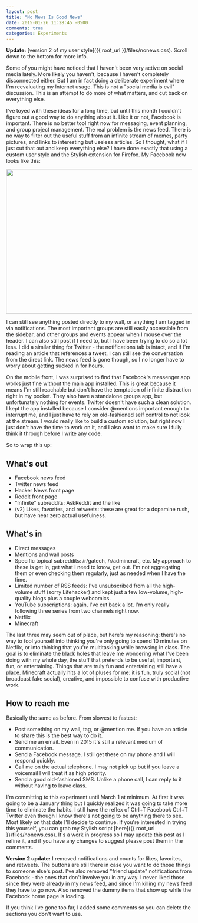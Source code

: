 ```yaml
---
layout: post
title: "No News Is Good News"
date: 2015-01-26 11:28:45 -0500
comments: true
categories: Experiments
---
```

**Update:** [version 2 of my user style]({{ root_url }}/files/nonews.css). Scroll down to the bottom for more info.

Some of you might have noticed that I haven't been very active on social media lately. More likely you haven't, because I haven't completely disconnected either. But I am in fact doing a deliberate experiment where I'm reevaluating my Internet usage. This is not a "social media is evil" discussion. This is an attempt to do more of what matters, and cut back on everything else.

I've toyed with these ideas for a long time, but until this month I couldn't figure out a good way to do anything about it. Like it or not, Facebook is important. There is no better tool right now for messaging, event planning, and group project management. The real problem is the news feed. There is no way to filter out the useful stuff from an infinite stream of memes, party pictures, and links to interesting but useless articles. So I thought, what if I just cut that out and keep everything else? I have done exactly that using a custom user style and the Stylish extension for Firefox. My Facebook now looks like this:
<!--more-->

<img src="{{ root_url }}/images/no-news-fb.png" width="800" height="392"/>

I can still see anything posted directly to my wall, or anything I am tagged in via notifications. The most important groups are still easily accessible from the sidebar, and other groups and events appear when I mouse over the header. I can also still post if I need to, but I have been trying to do so a lot less. I did a similar thing for Twitter - the notifications tab is intact, and if I'm reading an article that references a tweet, I can still see the conversation from the direct link. The news feed is gone though, so I no longer have to worry about getting sucked in for hours.

On the mobile front, I was surprised to find that Facebook's messenger app works just fine without the main app installed. This is great because it means I'm still reachable but don't have the temptation of infinite distraction right in my pocket. They also have a standalone groups app, but unfortunately nothing for events. Twitter doesn't have such a clean solution. I kept the app installed because I consider @mentions important enough to interrupt me, and I just have to rely on old-fashioned self control to not look at the stream. I would really like to build a custom solution, but right now I just don't have the time to work on it, and I also want to make sure I fully think it through before I write any code.

So to wrap this up:

## What's out
* Facebook news feed
* Twitter news feed
* Hacker News front page
* Reddit front page
* "Infinite" subreddits: AskReddit and the like
* (v2) Likes, favorites, and retweets: these are great for a dopamine rush, but have near zero actual usefulness.

## What's in
* Direct messages
* Mentions and wall posts
* Specific topical subreddits: /r/gatech, /r/admincraft, etc. My approach to these is get in, get what I need to know, get out. I'm not aggregating them or even checking them regularly, just as needed when I have the time.
* Limited number of RSS feeds: I've unsubscribed from all the high-volume stuff (sorry Lifehacker) and kept just a few low-volume, high-quality blogs plus a couple webcomics.
* YouTube subscriptions: again, I've cut back a lot. I'm only really following three series from two channels right now.
* Netflix
* Minecraft

The last three may seem out of place, but here's my reasoning: there's no way to fool yourself into thinking you're only going to spend 10 minutes on Netflix, or into thinking that you're multitasking while browsing in class. The goal is to eliminate the black holes that leave me wondering what I've been doing with my whole day, the stuff that pretends to be useful, important, fun, or entertaining. Things that are truly fun and entertaining still have a place. Minecraft actually hits a lot of pluses for me: it is fun, truly social (not broadcast fake social), creative, and impossible to confuse with productive work.

## How to reach me
Basically the same as before. From slowest to fastest:

* Post something on my wall, tag, or @mention me. If you have an article to share this is the best way to do it.
* Send me an email. Even in 2015 it's still a relevant medium of communication.
* Send a Facebook message. I still get these on my phone and I will respond quickly.
* Call me on the actual telephone. I may not pick up but if you leave a voicemail I will treat it as high priority.
* Send a good old-fashioned SMS. Unlike a phone call, I can reply to it without having to leave class.

I'm committing to this experiment until March 1 at minimum. At first it was going to be a January thing but I quickly realized it was going to take more time to eliminate the habits. I still have the reflex of Ctrl+T Facebook Ctrl+T Twitter even though I know there's not going to be anything there to see. Most likely on that date I'll decide to continue. If you're interested in trying this yourself, you can grab my Stylish script [here]({{ root_url }}/files/nonews.css). It's a work in progress so I may update this post as I refine it, and if you have any changes to suggest please post them in the comments.

**Version 2 update:** I removed notifications and counts for likes, favorites, and retweets. The buttons are still there in case you want to do those things to someone else's post. I've also removed "friend update" notifications from Facebook - the ones that don't involve you in any way. I never liked those since they were already in my news feed, and since I'm killing my news feed they have to go now. Also removed the dummy items that show up while the Facebook home page is loading.

If you think I've gone too far, I added some comments so you can delete the sections you don't want to use.
